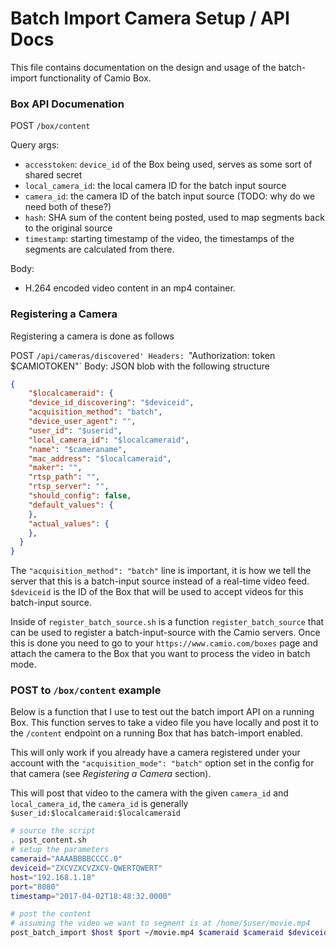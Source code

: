 Batch Import Camera Setup / API Docs
===============================

This file contains documentation on the design and usage of the batch-import functionality of Camio Box.

### Box API Documenation

POST `/box/content`

Query args:

- `accesstoken`: `device_id` of the Box being used, serves as some sort of shared secret
- `local_camera_id`: the local camera ID for the batch input source
- `camera_id`: the camera ID of the batch input source (TODO: why do we need both of these?)
- `hash`: SHA sum of the content being posted, used to map segments back to the original source
- `timestamp`: starting timestamp of the video, the timestamps of the segments are calculated from there.

Body:

- H.264 encoded video content in an mp4 container.


### Registering a Camera

Registering a camera is done as follows

POST `/api/cameras/discovered'
Headers: `"Authorization: token $CAMIOTOKEN"`
Body: JSON blob with the following structure

```json
{
    "$localcameraid": {
    "device_id_discovering": "$deviceid",
    "acquisition_method": "batch",
    "device_user_agent": "",
    "user_id": "$userid",
    "local_camera_id": "$localcameraid",
    "name": "$cameraname",
    "mac_address": "$localcameraid",
    "maker": "",
    "rtsp_path": "",
    "rtsp_server": "",
    "should_config": false,
    "default_values": {
    },
    "actual_values": {
    },
  }
}  
```

The `"acquisition_method": "batch"` line is important, it is how we tell the server that this is a batch-input
source instead of a real-time video feed. `$deviceid` is the ID of the Box that will be used to accept videos
for this batch-input source. 


Inside of `register_batch_source.sh` is a function `register_batch_source` that can be used to register 
a batch-input-source with the Camio servers. Once this is done you need to go to your 
`https://www.camio.com/boxes` page and attach the camera to the Box that you want to process 
the video in batch mode.


### POST to `/box/content` example

Below is a function that I use to test out the batch import API on a running Box. This function serves to take a 
video file you have locally and post it to the `/content` endpoint on a running Box that has batch-import enabled.

This will only work if you already have a camera registered under your account with the `"acquisition_mode": "batch"` option 
set in the config for that camera (see *Registering a Camera* section).

This will post that video to the camera with the given `camera_id` and `local_camera_id`, the `camera_id` is generally
`$user_id:$localcameraid:$localcameraid`

```bash
# source the script
. post_content.sh 
# setup the parameters
cameraid="AAAABBBBCCCC.0"
deviceid="ZXCVZXCVZXCV-QWERTQWERT"
host="192.168.1.18"
port="8080"
timestamp="2017-04-02T18:48:32.0000"

# post the content
# assuming the video we want to segment is at /home/$user/movie.mp4
post_batch_import $host $port ~/movie.mp4 $cameraid $cameraid $deviceid $timestamp
```

